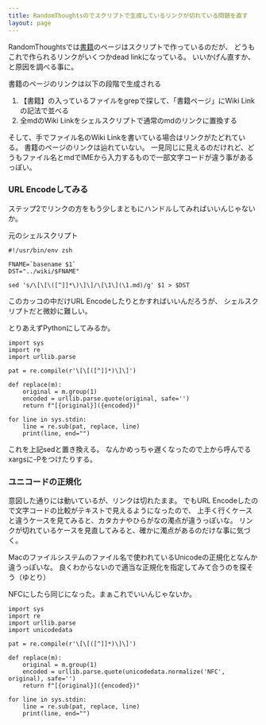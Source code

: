 ```yaml
---
title: RandomThoughtsのでスクリプトで生成しているリンクが切れている問題を直す
layout: page
---
```


RandomThoughtsでは[書籍](https://karino2.github.io/RandomThoughts/書籍)のページはスクリプトで作っているのだが、
どうもこれで作られるリンクがいくつかdead linkになっている。
いいかげん直すか、と原因を調べる事に。

書籍のページのリンクは以下の段階で生成される

1. 【書籍】の入っているファイルをgrepで探して、「書籍ページ」にWiki Linkの記法で並べる
2. 全mdのWiki Linkをシェルスクリプトで通常のmdのリンクに置換する

そして、手でファイル名のWiki Linkを書いている場合はリンクがたどれている。
書籍のページのリンクは辿れていない。
一見同じに見えるのだけれど、どうもファイル名とmdでIMEから入力するもので一部文字コードが違う事があるっぽい。

### URL Encodeしてみる

ステップ2でリンクの方をもう少しまともにハンドルしてみればいいんじゃないか。

元のシェルスクリプト

```
#!/usr/bin/env zsh

FNAME=`basename $1`
DST="../wiki/$FNAME"

sed 's/\[\[\([^]]*\)\]\]/\[\1\](\1.md)/g' $1 > $DST
```

このカッコの中だけURL Encodeしたりとかすればいいんだろうが、
シェルスクリプトだと微妙に難しい。

とりあえずPythonにしてみるか。

```
import sys
import re
import urllib.parse

pat = re.compile(r'\[\[([^]]*)\]\]')

def replace(m):
    original = m.group(1)
    encoded = urllib.parse.quote(original, safe='')
    return f"[{original}]({encoded})"

for line in sys.stdin:
    line = re.sub(pat, replace, line)
    print(line, end="")
```

これを上記sedと置き換える。
なんかめっちゃ遅くなったので上から呼んでるxargsに-Pをつけたりする。

### ユニコードの正規化

意図した通りには動いているが、リンクは切れたまま。
でもURL Encodeしたので文字コードの比較がテキストで見えるようになったので、
上手く行くケースと違うケースを見てみると、カタカナやひらがなの濁点が違うっぽいな。
リンクが切れているケースを見直してみると、確かに濁点があるのだけな事に気づく。

Macのファイルシステムのファイル名で使われているUnicodeの正規化となんか違うっぽいな。
良くわからないので適当な正規化を指定してみて合うのを探そう（ゆとり）

NFCにしたら同じになった。まぁこれでいいんじゃないか。

```
import sys
import re
import urllib.parse
import unicodedata

pat = re.compile(r'\[\[([^]]*)\]\]')

def replace(m):
    original = m.group(1)
    encoded = urllib.parse.quote(unicodedata.normalize('NFC', original), safe='')
    return f"[{original}]({encoded})"

for line in sys.stdin:
    line = re.sub(pat, replace, line)
    print(line, end="")
```